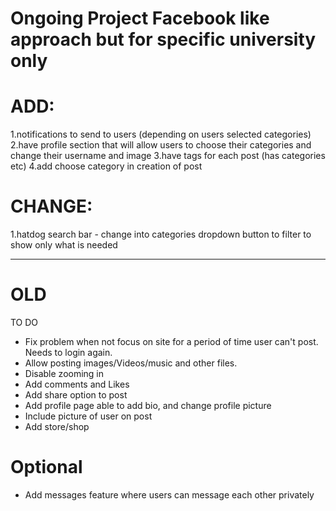 # Ongoing Project Facebook like approach but for specific university only

# ADD:
1.notifications to send to users (depending on users selected categories)
2.have profile section that will allow users to choose their categories and change their username and image
3.have tags for each post (has categories etc)
4.add choose category in creation of post


# CHANGE:
1.hatdog search bar - change into categories dropdown button to filter to show only what is needed




------------------------------------------------------------------------------------------------------------

# OLD
TO DO
- Fix problem when not focus on site for a period of time user can't post. Needs to login again.
- Allow posting images/Videos/music and other files.
- Disable zooming in
- Add comments and Likes
- Add share option to post
- Add profile page able to add bio, and change profile picture
- Include picture of user on post
- Add store/shop

  
# Optional
- Add messages feature where users can message each other privately


